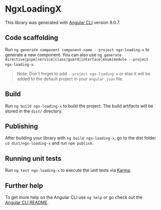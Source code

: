 # NgxLoadingX

This library was generated with [Angular CLI](https://github.com/angular/angular-cli) version 9.0.7.

## Code scaffolding

Run `ng generate component component-name --project ngx-loading-x` to generate a new component. You can also use `ng generate directive|pipe|service|class|guard|interface|enum|module --project ngx-loading-x`.
> Note: Don't forget to add `--project ngx-loading-x` or else it will be added to the default project in your `angular.json` file. 

## Build

Run `ng build ngx-loading-x` to build the project. The build artifacts will be stored in the `dist/` directory.

## Publishing

After building your library with `ng build ngx-loading-x`, go to the dist folder `cd dist/ngx-loading-x` and run `npm publish`.

## Running unit tests

Run `ng test ngx-loading-x` to execute the unit tests via [Karma](https://karma-runner.github.io).

## Further help

To get more help on the Angular CLI use `ng help` or go check out the [Angular CLI README](https://github.com/angular/angular-cli/blob/master/README.md).
